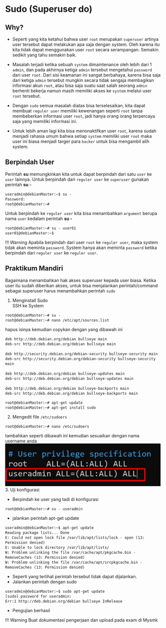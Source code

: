 # Sudo (Superuser do)

## Why?

- Seperti yang kita ketahui bahwa user `root` merupakan `superuser` artinya user tersebut dapat melakukan apa saja dengan system. Oleh karena itu kita tidak dapat menggunakan user `root` secara serampangan. Semakin sedikit yang tahu semakin baik.

- Masalah terjadi ketika sebuah `system` dimaintenance oleh lebih dari 1 `admin`, dan pada akhirnya ketiga `admin` tersebut mengetahui `password` dari user `root`. Dari sisi keamanan ini sangat berbahaya, karena bisa saja dari ketiga `admin` tersebut mungkin secara tidak sengaja membagikan informasi akun `root`, atau bisa saja suatu saat salah seorang `admin` berhenti bekerja namun masih memiliki akses ke `system` melalui user `root` tersebut.

- Dengan `sudo` semua masalah diatas bisa terselesaikan, kita dapat membuat `reguler user` memiliki kewenangan seperti `root` tanpa membeberkan informasi user `root`, jadi hanya orang orang terpercaya saja yang memiliki informasi ini.  

- Untuk lebih aman lagi kita bisa menonaktifkan user `root`, karena sudah menjadi rahasia umum bahwa setiap `system` memiliki user `root` maka user ini biasa menjadi targer para `hacker` untuk bisa mengambil alih system.

## Berpindah User

Perintah **su** memungkinkan kita untuk dapat berpindah dari satu `user` ke `user` lainnya. Untuk berpindah dari `reguler user` ke `superuser` gunakan perintah **su -** 

```
useradmin@debianMaster:~$ su -
Password:
root@debianMaster:~#
```

Untuk berpindah ke `reguler user` kita bisa menambahkan `argument` berupa nama `user` kedalam perintah **su -**  
```
root@debianMaster:~# su - user01
user01@debianMaster:~$
```

!!! Warning
    Apabila berpindah dari user `root` ke `reguler user`, maka system tidak akan meminta `password`. System hanya akan meminta `password` ketika berpindah dari `reguler user` ke `reguler user`.

## Praktikum Mandiri
Bagaimana menambahkan hak akses superuser kepada user biasa. Ketika user itu sudah diberikan akses, untuk bisa menjalankan perintah/command sebagai superuser harus menambahkan perintah `sudo`  

1. Menginstall Sudo  
SSH ke System
```
root@debianMaster:~# su -
root@debianMaster:~# nano /etc/apt/sources.list
```
hapus isinya kemudian copykan dengan yang dibawah ini
```
deb http://deb.debian.org/debian bullseye main
deb-src http://deb.debian.org/debian bullseye main

deb http://security.debian.org/debian-security bullseye-security main
deb-src http://security.debian.org/debian-security bullseye-security main

deb http://deb.debian.org/debian bullseye-updates main
deb-src http://deb.debian.org/debian bullseye-updates main

deb http://deb.debian.org/debian bullseye-backports main
deb-src http://deb.debian.org/debian bullseye-backports main
```
```
root@debianMaster:~# apt-get update
root@debianMaster:~# apt-get install sudo
```
2. Mengedit file `/etc/sudoers`
```
root@debianMaster:~# nano /etc/sudoers
```
tambahkan seperti dibawah ini kemudian sesuaikan dengan nama username anda
![alt text](image-21.png)  
3. Uji konfigurasi
- Berpindah ke user yang tadi di konfigurasi
```
root@debianMaster:~# su - useradmin
``` 
- jalankan perintah apt-get update
```
useradmin@debianMaster:~$ apt-get update
Reading package lists... Done
E: Could not open lock file /var/lib/apt/lists/lock - open (13: Permission denied)
E: Unable to lock directory /var/lib/apt/lists/
W: Problem unlinking the file /var/cache/apt/pkgcache.bin - RemoveCaches (13: Permission denied)
W: Problem unlinking the file /var/cache/apt/srcpkgcache.bin - RemoveCaches (13: Permission denied)
```
- Seperti yang terlihat perintah tersebut tidak dapat dijalankan.
- Jalankan perintah dengan sudo
```
useradmin@debianMaster:~$ sudo apt-get update
[sudo] password for useradmin:
Err:1 http://deb.debian.org/debian bullseye InRelease
```
- Pengujian berhasil

!!! Warning
    Buat dokumentasi pengerjaan dan upload pada exam di Mysmk